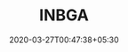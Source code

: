 ---
title: "INBGA"
image: /images/clients/logo-inb.png
tags: ["clients"]
date: 2020-03-27T00:47:38+05:30
draft: false
---